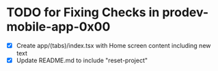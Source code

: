 # TODO for Fixing Checks in prodev-mobile-app-0x00

- [x] Create app/(tabs)/index.tsx with Home screen content including new text
- [x] Update README.md to include "reset-project"
